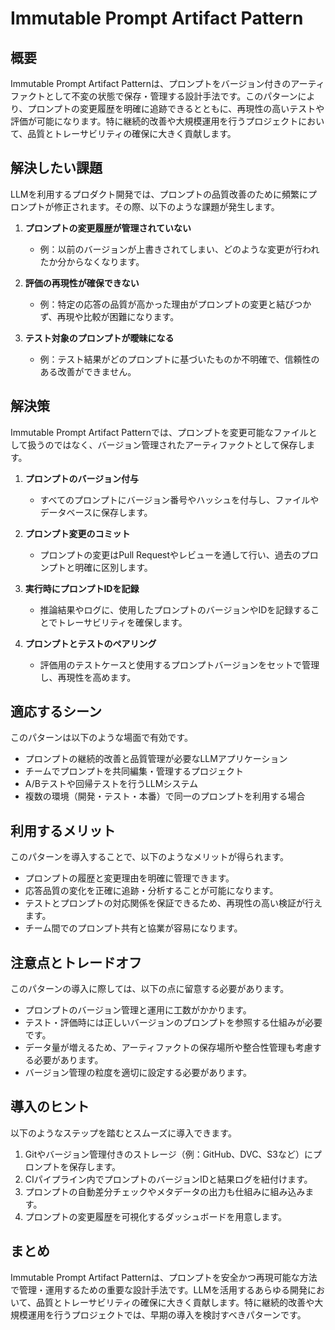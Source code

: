 # Immutable Prompt Artifact Pattern

## 概要
Immutable Prompt Artifact Patternは、プロンプトをバージョン付きのアーティファクトとして不変の状態で保存・管理する設計手法です。このパターンにより、プロンプトの変更履歴を明確に追跡できるとともに、再現性の高いテストや評価が可能になります。特に継続的改善や大規模運用を行うプロジェクトにおいて、品質とトレーサビリティの確保に大きく貢献します。

## 解決したい課題
LLMを利用するプロダクト開発では、プロンプトの品質改善のために頻繁にプロンプトが修正されます。その際、以下のような課題が発生します。

1. **プロンプトの変更履歴が管理されていない**
   - 例：以前のバージョンが上書きされてしまい、どのような変更が行われたか分からなくなります。

2. **評価の再現性が確保できない**
   - 例：特定の応答の品質が高かった理由がプロンプトの変更と結びつかず、再現や比較が困難になります。

3. **テスト対象のプロンプトが曖昧になる**
   - 例：テスト結果がどのプロンプトに基づいたものか不明確で、信頼性のある改善ができません。

## 解決策
Immutable Prompt Artifact Patternでは、プロンプトを変更可能なファイルとして扱うのではなく、バージョン管理されたアーティファクトとして保存します。

1. **プロンプトのバージョン付与**
   - すべてのプロンプトにバージョン番号やハッシュを付与し、ファイルやデータベースに保存します。

2. **プロンプト変更のコミット**
   - プロンプトの変更はPull Requestやレビューを通して行い、過去のプロンプトと明確に区別します。

3. **実行時にプロンプトIDを記録**
   - 推論結果やログに、使用したプロンプトのバージョンやIDを記録することでトレーサビリティを確保します。

4. **プロンプトとテストのペアリング**
   - 評価用のテストケースと使用するプロンプトバージョンをセットで管理し、再現性を高めます。

## 適応するシーン
このパターンは以下のような場面で有効です。

- プロンプトの継続的改善と品質管理が必要なLLMアプリケーション
- チームでプロンプトを共同編集・管理するプロジェクト
- A/Bテストや回帰テストを行うLLMシステム
- 複数の環境（開発・テスト・本番）で同一のプロンプトを利用する場合

## 利用するメリット
このパターンを導入することで、以下のようなメリットが得られます。

- プロンプトの履歴と変更理由を明確に管理できます。
- 応答品質の変化を正確に追跡・分析することが可能になります。
- テストとプロンプトの対応関係を保証できるため、再現性の高い検証が行えます。
- チーム間でのプロンプト共有と協業が容易になります。

## 注意点とトレードオフ
このパターンの導入に際しては、以下の点に留意する必要があります。

- プロンプトのバージョン管理と運用に工数がかかります。
- テスト・評価時には正しいバージョンのプロンプトを参照する仕組みが必要です。
- データ量が増えるため、アーティファクトの保存場所や整合性管理も考慮する必要があります。
- バージョン管理の粒度を適切に設定する必要があります。

## 導入のヒント
以下のようなステップを踏むとスムーズに導入できます。

1. Gitやバージョン管理付きのストレージ（例：GitHub、DVC、S3など）にプロンプトを保存します。
2. CIパイプライン内でプロンプトのバージョンIDと結果ログを紐付けます。
3. プロンプトの自動差分チェックやメタデータの出力も仕組みに組み込みます。
4. プロンプトの変更履歴を可視化するダッシュボードを用意します。

## まとめ
Immutable Prompt Artifact Patternは、プロンプトを安全かつ再現可能な方法で管理・運用するための重要な設計手法です。LLMを活用するあらゆる開発において、品質とトレーサビリティの確保に大きく貢献します。特に継続的改善や大規模運用を行うプロジェクトでは、早期の導入を検討すべきパターンです。